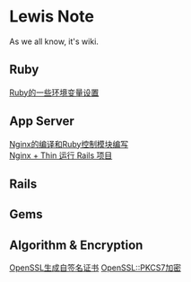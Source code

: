 # Lewis Note
As we all know, it's wiki.
## Ruby
[Ruby的一些环境变量设置](./ruby/environment_set.md)
## App Server
[Nginx的编译和Ruby控制模块编写](./app_server/nginx_compile_and_control.md)<br/>
[Nginx + Thin 运行 Rails 项目](./app_server/nginx_with_thin.md)
## Rails
## Gems
## Algorithm & Encryption
[OpenSSL生成自签名证书](./algorithm_encryption/self_signed_cert.md)
[OpenSSL::PKCS7加密](./algorithm_encryption/openssl_pkcs7.md)